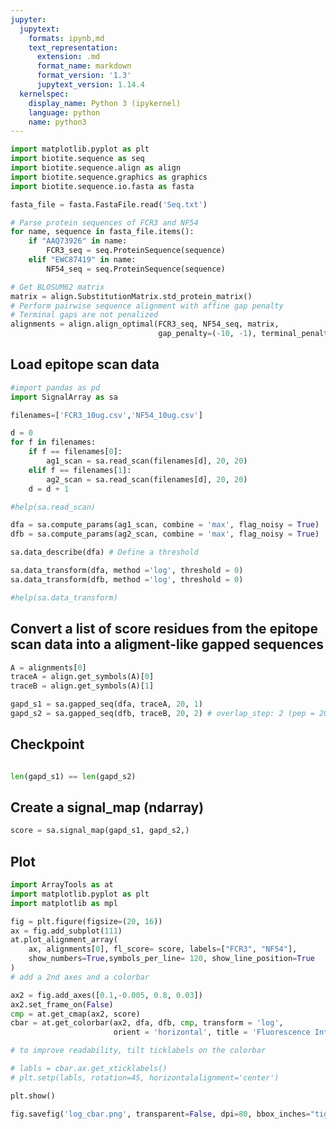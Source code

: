 ```yaml
---
jupyter:
  jupytext:
    formats: ipynb,md
    text_representation:
      extension: .md
      format_name: markdown
      format_version: '1.3'
      jupytext_version: 1.14.4
  kernelspec:
    display_name: Python 3 (ipykernel)
    language: python
    name: python3
---
```


```python
import matplotlib.pyplot as plt
import biotite.sequence as seq
import biotite.sequence.align as align
import biotite.sequence.graphics as graphics
import biotite.sequence.io.fasta as fasta
```

```python
fasta_file = fasta.FastaFile.read('Seq.txt')
```

```python
# Parse protein sequences of FCR3 and NF54
for name, sequence in fasta_file.items():
    if "AAQ73926" in name:
        FCR3_seq = seq.ProteinSequence(sequence)
    elif "EWC87419" in name:
        NF54_seq = seq.ProteinSequence(sequence)
```

```python
# Get BLOSUM62 matrix
matrix = align.SubstitutionMatrix.std_protein_matrix()
# Perform pairwise sequence alignment with affine gap penalty
# Terminal gaps are not penalized
alignments = align.align_optimal(FCR3_seq, NF54_seq, matrix,
                                 gap_penalty=(-10, -1), terminal_penalty=False)
```

## Load epitope scan data

```python
#import pandas as pd
import SignalArray as sa
```

```python
filenames=['FCR3_10ug.csv','NF54_10ug.csv']
```

```python
d = 0
for f in filenames:
    if f == filenames[0]:
        ag1_scan = sa.read_scan(filenames[d], 20, 20)
    elif f == filenames[1]:
        ag2_scan = sa.read_scan(filenames[d], 20, 20)
    d = d + 1
```

```python
#help(sa.read_scan)
```

```python
dfa = sa.compute_params(ag1_scan, combine = 'max', flag_noisy = True)
dfb = sa.compute_params(ag2_scan, combine = 'max', flag_noisy = True)
```

```python
sa.data_describe(dfa) # Define a threshold 
```

```python
sa.data_transform(dfa, method ='log', threshold = 0)
sa.data_transform(dfb, method ='log', threshold = 0)
```

```python
#help(sa.data_transform)
```

## Convert a list of score residues from the epitope </br>scan data into a aligment-like gapped sequences 

```python
A = alignments[0]
traceA = align.get_symbols(A)[0]
traceB = align.get_symbols(A)[1]
```

```python
gapd_s1 = sa.gapped_seq(dfa, traceA, 20, 1)
gapd_s2 = sa.gapped_seq(dfb, traceB, 20, 2) # overlap_step: 2 (pep = 20-mer with 18 overlap)
```

## Checkpoint

```python

len(gapd_s1) == len(gapd_s2)
```

## Create a signal_map (ndarray)

```python
score = sa.signal_map(gapd_s1, gapd_s2,)
```

## Plot

```python
import ArrayTools as at
import matplotlib.pyplot as plt
import matplotlib as mpl
```

```python
fig = plt.figure(figsize=(20, 16))
ax = fig.add_subplot(111)
at.plot_alignment_array(
    ax, alignments[0], fl_score= score, labels=["FCR3", "NF54"],
    show_numbers=True,symbols_per_line= 120, show_line_position=True 
)
# add a 2nd axes and a colorbar

ax2 = fig.add_axes([0.1,-0.005, 0.8, 0.03])
ax2.set_frame_on(False)
cmp = at.get_cmap(ax2, score)
cbar = at.get_colorbar(ax2, dfa, dfb, cmp, transform = 'log', 
                       orient = 'horizontal', title = 'Fluorescence Intensity [AU]')

# to improve readability, tilt ticklabels on the colorbar

# labls = cbar.ax.get_xticklabels()
# plt.setp(labls, rotation=45, horizontalalignment='center')

plt.show()
```

```python
fig.savefig('log_cbar.png', transparent=False, dpi=80, bbox_inches="tight")
```
